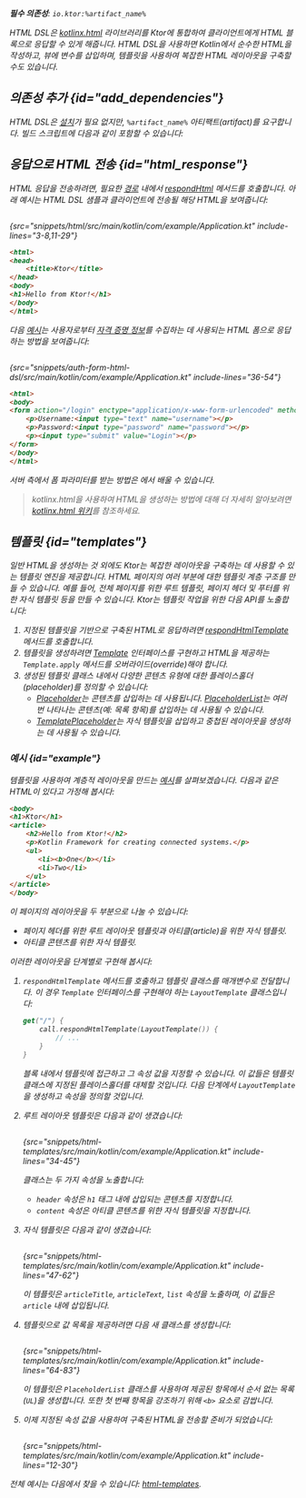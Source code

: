 [//]: # (title: HTML DSL)

<var name="artifact_name" value="ktor-server-html-builder"/>
<tldr>
<p>
<b>필수 의존성</b>: <code>io.ktor:%artifact_name%</code>
</p>
<var name="example_name" value="html"/>
<include from="lib.topic" element-id="download_example"/>
<include from="lib.topic" element-id="native_server_supported"/>
</tldr>

HTML DSL은 [kotlinx.html](https://github.com/Kotlin/kotlinx.html) 라이브러리를 Ktor에 통합하여 클라이언트에게 HTML 블록으로 응답할 수 있게 해줍니다. HTML DSL을 사용하면 Kotlin에서 순수한 HTML을 작성하고, 뷰에 변수를 삽입하며, 템플릿을 사용하여 복잡한 HTML 레이아웃을 구축할 수도 있습니다.

## 의존성 추가 {id="add_dependencies"}
HTML DSL은 [설치](server-plugins.md#install)가 필요 없지만, `%artifact_name%` 아티팩트(artifact)를 요구합니다. 빌드 스크립트에 다음과 같이 포함할 수 있습니다:

<include from="lib.topic" element-id="add_ktor_artifact"/>
  

## 응답으로 HTML 전송 {id="html_response"}
HTML 응답을 전송하려면, 필요한 [경로](server-routing.md) 내에서 [respondHtml](https://api.ktor.io/ktor-server/ktor-server-plugins/ktor-server-html-builder/io.ktor.server.html/respond-html.html) 메서드를 호출합니다.
아래 예시는 HTML DSL 샘플과 클라이언트에 전송될 해당 HTML을 보여줍니다:

<tabs>
<tab title="Kotlin">

```kotlin
```
{src="snippets/html/src/main/kotlin/com/example/Application.kt" include-lines="3-8,11-29"}

</tab>
<tab title="HTML">

```html
<html>
<head>
    <title>Ktor</title>
</head>
<body>
<h1>Hello from Ktor!</h1>
</body>
</html>
```

</tab>
</tabs>

다음 [예시](https://github.com/ktorio/ktor-documentation/tree/%ktor_version%/codeSnippets/snippets/auth-form-html-dsl)는 사용자로부터 [자격 증명 정보](server-form-based-auth.md)를 수집하는 데 사용되는 HTML 폼으로 응답하는 방법을 보여줍니다:

<tabs>
<tab title="Kotlin">

```kotlin
```
{src="snippets/auth-form-html-dsl/src/main/kotlin/com/example/Application.kt" include-lines="36-54"}

</tab>
<tab title="HTML">

```html
<html>
<body>
<form action="/login" enctype="application/x-www-form-urlencoded" method="post">
    <p>Username:<input type="text" name="username"></p>
    <p>Password:<input type="password" name="password"></p>
    <p><input type="submit" value="Login"></p>
</form>
</body>
</html>
```

</tab>
</tabs>

서버 측에서 폼 파라미터를 받는 방법은 [](server-requests.md#form_parameters)에서 배울 수 있습니다.

> kotlinx.html을 사용하여 HTML을 생성하는 방법에 대해 더 자세히 알아보려면 [kotlinx.html 위키](https://github.com/Kotlin/kotlinx.html/wiki)를 참조하세요.

## 템플릿 {id="templates"}

일반 HTML을 생성하는 것 외에도 Ktor는 복잡한 레이아웃을 구축하는 데 사용할 수 있는 템플릿 엔진을 제공합니다. HTML 페이지의 여러 부분에 대한 템플릿 계층 구조를 만들 수 있습니다. 예를 들어, 전체 페이지를 위한 루트 템플릿, 페이지 헤더 및 푸터를 위한 자식 템플릿 등을 만들 수 있습니다. Ktor는 템플릿 작업을 위한 다음 API를 노출합니다:

1. 지정된 템플릿을 기반으로 구축된 HTML로 응답하려면 [respondHtmlTemplate](https://api.ktor.io/ktor-server/ktor-server-plugins/ktor-server-html-builder/io.ktor.server.html/respond-html-template.html) 메서드를 호출합니다.
2. 템플릿을 생성하려면 [Template](https://api.ktor.io/ktor-server/ktor-server-plugins/ktor-server-html-builder/io.ktor.server.html/-template/index.html) 인터페이스를 구현하고 HTML을 제공하는 `Template.apply` 메서드를 오버라이드(override)해야 합니다.
3. 생성된 템플릿 클래스 내에서 다양한 콘텐츠 유형에 대한 플레이스홀더(placeholder)를 정의할 수 있습니다:
    * [Placeholder](https://api.ktor.io/ktor-server/ktor-server-plugins/ktor-server-html-builder/io.ktor.server.html/-placeholder/index.html)는 콘텐츠를 삽입하는 데 사용됩니다. [PlaceholderList](https://api.ktor.io/ktor-server/ktor-server-plugins/ktor-server-html-builder/io.ktor.server.html/-placeholder-list/index.html)는 여러 번 나타나는 콘텐츠(예: 목록 항목)를 삽입하는 데 사용될 수 있습니다.
    * [TemplatePlaceholder](https://api.ktor.io/ktor-server/ktor-server-plugins/ktor-server-html-builder/io.ktor.server.html/-template-placeholder/index.html)는 자식 템플릿을 삽입하고 중첩된 레이아웃을 생성하는 데 사용될 수 있습니다.
    

### 예시 {id="example"}
템플릿을 사용하여 계층적 레이아웃을 만드는 [예시](https://github.com/ktorio/ktor-documentation/tree/%ktor_version%/codeSnippets/snippets/html-templates)를 살펴보겠습니다. 다음과 같은 HTML이 있다고 가정해 봅시다:
```html
<body>
<h1>Ktor</h1>
<article>
    <h2>Hello from Ktor!</h2>
    <p>Kotlin Framework for creating connected systems.</p>
    <ul>
       <li><b>One</b></li>
       <li>Two</li>
    </ul>
</article>
</body>
```
이 페이지의 레이아웃을 두 부분으로 나눌 수 있습니다:
* 페이지 헤더를 위한 루트 레이아웃 템플릿과 아티클(article)을 위한 자식 템플릿.
* 아티클 콘텐츠를 위한 자식 템플릿.

이러한 레이아웃을 단계별로 구현해 봅시다:
  
1. `respondHtmlTemplate` 메서드를 호출하고 템플릿 클래스를 매개변수로 전달합니다. 이 경우 `Template` 인터페이스를 구현해야 하는 `LayoutTemplate` 클래스입니다:
   ```kotlin
   get("/") {
       call.respondHtmlTemplate(LayoutTemplate()) {
           // ...
       }
   }
   ```
   블록 내에서 템플릿에 접근하고 그 속성 값을 지정할 수 있습니다. 이 값들은 템플릿 클래스에 지정된 플레이스홀더를 대체할 것입니다. 다음 단계에서 `LayoutTemplate`을 생성하고 속성을 정의할 것입니다.
  
2. 루트 레이아웃 템플릿은 다음과 같이 생겼습니다:
   ```kotlin
   ```
   {src="snippets/html-templates/src/main/kotlin/com/example/Application.kt" include-lines="34-45"}

   클래스는 두 가지 속성을 노출합니다:
   * `header` 속성은 `h1` 태그 내에 삽입되는 콘텐츠를 지정합니다.
   * `content` 속성은 아티클 콘텐츠를 위한 자식 템플릿을 지정합니다.

3. 자식 템플릿은 다음과 같이 생겼습니다:
   ```kotlin
   ```
   {src="snippets/html-templates/src/main/kotlin/com/example/Application.kt" include-lines="47-62"}

   이 템플릿은 `articleTitle`, `articleText`, `list` 속성을 노출하며, 이 값들은 `article` 내에 삽입됩니다.

4. 템플릿으로 값 목록을 제공하려면 다음 새 클래스를 생성합니다: 
   ```kotlin
   ```
   {src="snippets/html-templates/src/main/kotlin/com/example/Application.kt" include-lines="64-83"}

   이 템플릿은 `PlaceholderList` 클래스를 사용하여 제공된 항목에서 순서 없는 목록(`UL`)을 생성합니다.
   또한 첫 번째 항목을 강조하기 위해 `<b>` 요소로 감쌉니다.

5. 이제 지정된 속성 값을 사용하여 구축된 HTML을 전송할 준비가 되었습니다:
   ```kotlin
   ```
   {src="snippets/html-templates/src/main/kotlin/com/example/Application.kt" include-lines="12-30"}

전체 예시는 다음에서 찾을 수 있습니다: [html-templates](https://github.com/ktorio/ktor-documentation/tree/%ktor_version%/codeSnippets/snippets/html-templates).